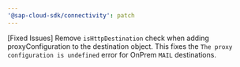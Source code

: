 ```yaml
---
'@sap-cloud-sdk/connectivity': patch
---
```


[Fixed Issues] Remove `isHttpDestination` check when adding proxyConfiguration to the destination object. This fixes the `The proxy configuration is undefined` error for OnPrem `MAIL` destinations.
